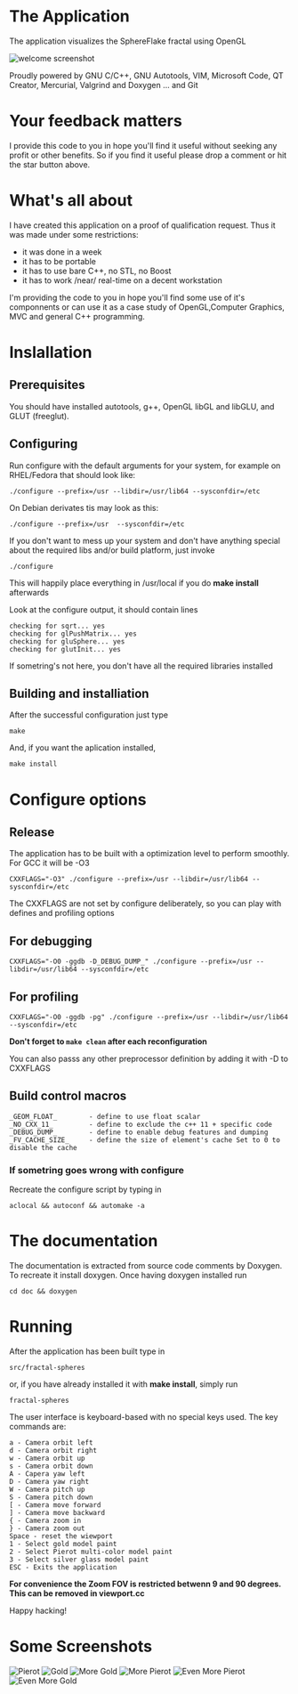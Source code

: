 # The Application
The application visualizes the SphereFlake fractal using OpenGL

![welcome screenshot](doc/screenshots/screen-8.png "TThe application")

Proudly powered by GNU C/C++, GNU Autotools, VIM, Microsoft Code, QT Creator, Mercurial, Valgrind and Doxygen
... and Git

# Your feedback matters

I provide this code to you in hope you'll find it useful without seeking any profit or other benefits. So if you find it useful please drop a comment or hit the star button above.

# What's all about

I have created this application on a proof of qualification request.  Thus it was made under some restrictions:

* it was done in a week
* it has to be portable
* it has to use bare C++, no STL, no Boost
* it has to work /near/ real-time on a decent workstation


I'm providing the code to you in hope you'll find some use of it's componnents or can use it as a case study of OpenGL,Computer Graphics,  MVC and general C++ programming.

# Inslallation

## Prerequisites

You should have installed autotools, g++, OpenGL libGL and libGLU,  and GLUT (freeglut).

## Configuring
 
Run configure with the default arguments for your system, for example on RHEL/Fedora that should look like:

    ./configure --prefix=/usr --libdir=/usr/lib64 --sysconfdir=/etc

On Debian derivates tis may look as this:

    ./configure --prefix=/usr  --sysconfdir=/etc

If you don't want to mess up your system and don't have anything special about the required libs and/or build platform, just invoke

    ./configure

This will happily place everything in /usr/local if you do  __make install__ afterwards

Look at the configure output, it should contain lines

    checking for sqrt... yes
    checking for glPushMatrix... yes
    checking for gluSphere... yes
    checking for glutInit... yes

If sometring's not here, you don't have all the required libraries installed

## Building and installiation

After the successful configuration just type

    make

And, if you want the aplication installed, 

    make install

# Configure options

## Release

The application has to be built with a  optimization level to perform smoothly. For GCC it will be -O3

    CXXFLAGS="-O3" ./configure --prefix=/usr --libdir=/usr/lib64 --sysconfdir=/etc

The CXXFLAGS are not set by configure deliberately, so you can play with defines and profiling options

## For debugging

    CXXFLAGS="-O0 -ggdb -D_DEBUG_DUMP_" ./configure --prefix=/usr --libdir=/usr/lib64 --sysconfdir=/etc

## For profiling

    CXXFLAGS="-O0 -ggdb -pg" ./configure --prefix=/usr --libdir=/usr/lib64 --sysconfdir=/etc

__Don't forget to `make clean` after each reconfiguration__

You can also passs any other preprocessor definition by adding it with -D to CXXFLAGS

## Build control macros

    _GEOM_FLOAT_ 		- define to use float scalar
    _NO_CXX_11_  		- define to exclude the c++ 11 + specific code
    _DEBUG_DUMP_ 		- define to enable debug features and dumping
    _FV_CACHE_SIZE_		- define the size of element's cache Set to 0 to disable the cache

### If sometring goes wrong with configure

Recreate the configure script by typing in

    aclocal && autoconf && automake -a

# The documentation

The documentation is extracted from source code comments by Doxygen. To recreate it install doxygen. 
Once having doxygen installed run

    cd doc && doxygen

# Running

After the application has been built type in

	src/fractal-spheres
or, if you have already installed it with __make install__, simply run

	fractal-spheres

The user interface is keyboard-based with no special keys used. The key commands are:

    a - Camera orbit left
    d - Camera orbit right
    w - Camera orbit up
    s - Camera orbit down
    A - Capera yaw left
    D - Camera yaw right
    W - Camera pitch up
    S - Camera pitch down
    [ - Camera move forward
    ] - Camera move backward
    { - Camera zoom in
    } - Camera zoom out
    Space - reset the wiewport
    1 - Select gold model paint 
    2 - Select Pierot multi-color model paint
    3 - Select silver glass model paint
    ESC - Exits the application

__For convenience the Zoom FOV is restricted betwenn 9 and 90 degrees. This can be removed in viewport.cc__ 


Happy hacking!

# Some Screenshots


![Pierot](doc/screenshots/screen-0.png "Pierot Skin")
![Gold](doc/screenshots/screen-1.png "Gold Skin")
![More Gold](doc/screenshots/screen-2.png "More Gold")
![More Pierot](doc/screenshots/screen-4.png "More Pierotn")
![Even More Pierot](doc/screenshots/screen-5.png "Even More Pierotn")
![Even More Gold](doc/screenshots/screen-10.png "Even More Gold")
